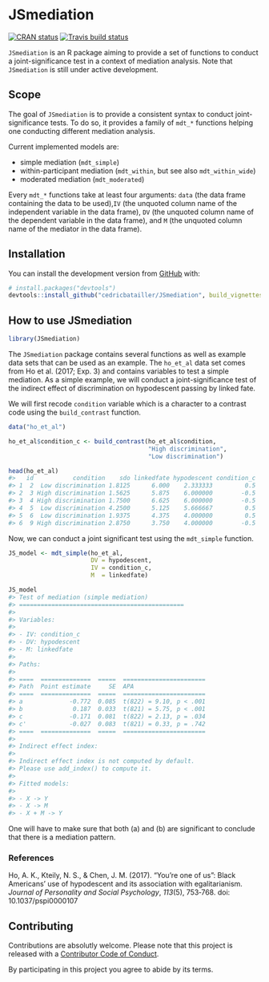 
<!-- README.md is generated from README.Rmd. Please edit that file -->

# JSmediation

[![CRAN
status](https://www.r-pkg.org/badges/version/JSmediation)](https://cran.r-project.org/package=JSmediation)
[![Travis build
status](https://travis-ci.org/cedricbatailler/JSmediation.svg?branch=master)](https://travis-ci.org/cedricbatailler/JSmediation)

`JSmediation` is an R package aiming to provide a set of functions to
conduct a joint-significance test in a context of mediation analysis.
Note that `JSmediation` is still under active development.

## Scope

The goal of `JSmediation` is to provide a consistent syntax to conduct
joint-significance tests. To do so, it provides a family of `mdt_*`
functions helping one conducting different mediation analysis.

Current implemented models are:

  - simple mediation (`mdt_simple`)
  - within-participant mediation (`mdt_within`, but see also
    `mdt_within_wide`)
  - moderated mediation (`mdt_moderated`)

Every `mdt_*` functions take at least four arguments: `data` (the data
frame containing the data to be used),`IV` (the unquoted column name of
the independent variable in the data frame), `DV` (the unquoted column
name of the dependent variable in the data frame), and `M` (the unquoted
column name of the mediator in the data frame).

## Installation

<!--
You can install the released version of JSmediation from [CRAN](https://CRAN.R-project.org) with:

``` r
install.packages("JSmediation")
```
-->

You can install the development version from
[GitHub](https://github.com/) with:

``` r
# install.packages("devtools")
devtools::install_github("cedricbatailler/JSmediation", build_vignettes = TRUE)
```

## How to use JSmediation

``` r
library(JSmediation)
```

The `JSmediation` package contains several functions as well as example
data sets that can be used as an example. The `ho_et_al` data set comes
from Ho et al. (2017; Exp. 3) and contains variables to test a simple
mediation. As a simple example, we will conduct a joint-significance
test of the indirect effect of discrimination on hypodescent passing by
linked fate.

We will first recode `condition` variable which is a character to a
contrast code using the `build_contrast` function.

``` r
data("ho_et_al")

ho_et_al$condition_c <- build_contrast(ho_et_al$condition, 
                                       "High discrimination",
                                       "Low discrimination")

head(ho_et_al)
#>   id           condition    sdo linkedfate hypodescent condition_c
#> 1  2  Low discrimination 1.8125      6.000    2.333333         0.5
#> 2  3 High discrimination 1.5625      5.875    6.000000        -0.5
#> 3  4 High discrimination 1.7500      6.625    6.000000        -0.5
#> 4  5  Low discrimination 4.2500      5.125    5.666667         0.5
#> 5  6  Low discrimination 1.9375      4.375    4.000000         0.5
#> 6  9 High discrimination 2.8750      3.750    4.000000        -0.5
```

Now, we can conduct a joint significant test using the `mdt_simple`
function.

``` r
JS_model <- mdt_simple(ho_et_al, 
                       DV = hypodescent, 
                       IV = condition_c, 
                       M  = linkedfate)

JS_model
#> Test of mediation (simple mediation)
#> ==============================================
#> 
#> Variables:
#> 
#> - IV: condition_c 
#> - DV: hypodescent 
#> - M: linkedfate 
#> 
#> Paths:
#> 
#> ====  ==============  =====  =======================
#> Path  Point estimate     SE  APA                    
#> ====  ==============  =====  =======================
#> a             -0.772  0.085  t(822) = 9.10, p < .001
#> b              0.187  0.033  t(821) = 5.75, p < .001
#> c             -0.171  0.081  t(822) = 2.13, p = .034
#> c'            -0.027  0.083  t(821) = 0.33, p = .742
#> ====  ==============  =====  =======================
#> 
#> Indirect effect index:
#> 
#> Indirect effect index is not computed by default.
#> Please use add_index() to compute it.
#> 
#> Fitted models:
#> 
#> - X -> Y 
#> - X -> M 
#> - X + M -> Y
```

One will have to make sure that both \(a\) and \(b\) are significant to
conclude that there is a mediation pattern.

### References

Ho, A. K., Kteily, N. S., & Chen, J. M. (2017). “You’re one of us”:
Black Americans’ use of hypodescent and its association with
egalitarianism. *Journal of Personality and Social Psychology*,
*113*(5), 753‑768. doi: 10.1037/pspi0000107

## Contributing

Contributions are absolutly welcome. Please note that this project is
released with a [Contributor Code of Conduct](CODE_OF_CONDUCT.md).

By participating in this project you agree to abide by its terms.
